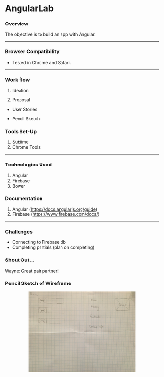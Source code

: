 # AngularLab

### Overview

The objective is to build an app with Angular.

---

### Browser Compatibility

* Tested in Chrome and Safari.

---

### Work flow

1. Ideation

2. Proposal

* User Stories

* Pencil Sketch

### Tools Set-Up

1. Sublime
2. Chrome Tools

---

### Technologies Used

1. Angular
2. Firebase
3. Bower

### Documentation

1. Angular (https://docs.angularjs.org/guide)
2. Firebase (https://www.firebase.com/docs/)

---

### Challenges

* Connecting to Firebase db
* Completing partials (plan on completing)

### Shout Out...

Wayne: Great pair partner!

### Pencil Sketch of Wireframe
<p align="center">
  <img src="/images/IMG_2036.JPG" width="350"/>
</p>
